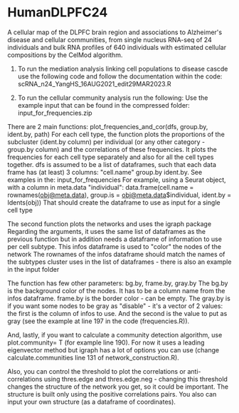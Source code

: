 # HumanDLPFC24
A cellular map of the DLPFC brain region and associations to Alzheimer's disease and cellular communities, from single nucleus RNA-seq of 
24 individuals and bulk RNA profiles of 640 individuals with estimated cellular compositions by the CelMod algorithm.

1. To run the mediation analysis linking cell populations to disease cascde use the following code and follow the documentation within the code:
scRNA_n24_YangHS_16AUG2021_edit29MAR2023.R

2. To run the cellular community analysis run the following:
Use the example input that can be found in the compressed folder: input_for_frequencies.zip

There are 2 main functions: 
plot_frequencies_and_cor(dfs, group.by, ident.by, path)
For each cell type, the function plots the proportions of the subcluster (ident.by column) per individual (or any other category - group.by column) 
and the correlations of these frequencies. It plots the frequencies for each cell type separately and also for all the cell types together.
dfs is assumed to be a list of dataframes, such that each data frame has (at least) 3 columns: "cell.name"   group.by  ident.by.
See examples in the: input_for_frequencies 
For example, using a Seurat object, with a column in meta.data "individual": 
data.frame(cell.name = rownames(obj@meta.data), group.is =  obj@meta.data$individual, ident.by = Idents(obj))
That should create the dataframe to use as input for a single cell type

The second function plots the networks and uses the igraph package 
Regarding the arguments, it uses the same list of dataframes as the previous function but in addition needs a dataframe of information to use per cell subtype.
This  infos dataframe is used to "color" the nodes of the network
The rownames of the infos dataframe should match the names of the subtypes cluster uses in the list of dataframes - there is also an example in the input folder

The function has few other parameters: bg.by, frame.by, gray.by
The bg.by is the background color of the nodes. It has to be a column name from the infos dataframe. frame.by is the border color - can be empty.
The gray.by is if you want some nodes to be gray as "disable" - it's a vector of 2 values: the first is the column of infos to use. 
And the second is the value to put as gray (see the example at line 197 in the code (frequencies.R)).

And, lastly, if you want to calculate a community detection algorithm, use plot.community= T (for example line 190). 
For now it uses a leading eigenvector method but igraph has a lot of options you can use (change calculate.communities line 131 of network_construction.R). 

Also, you can control the threshold to plot the correlations or anti-correlations using thres.edge and thres.edge.neg - 
changing this threshold changes the structure of the network you get, so it could be important. 
The structure is built only using the positive correlations pairs. You also can input your own structure (as a dataframe of coordinates).
